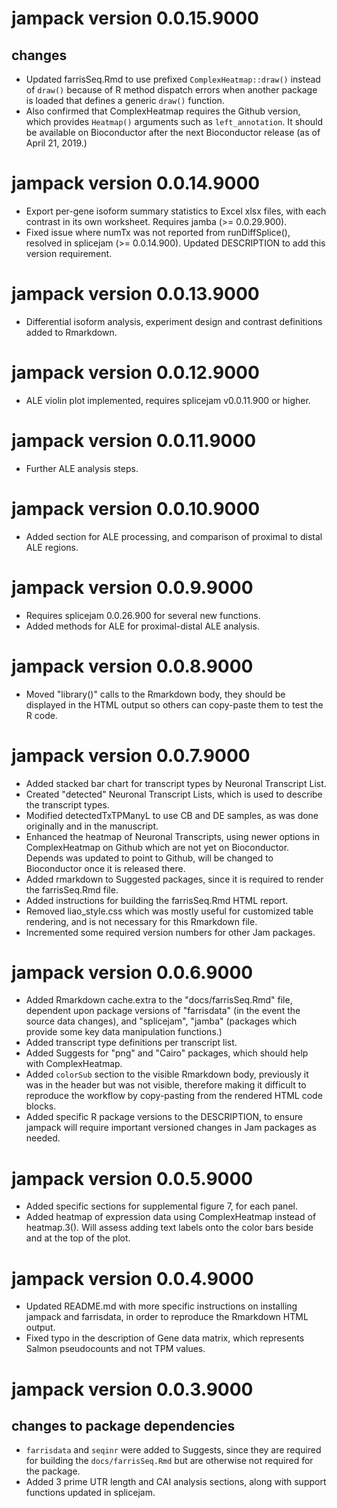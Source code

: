 # jampack version 0.0.15.9000

## changes

* Updated farrisSeq.Rmd to use prefixed `ComplexHeatmap::draw()`
instead of `draw()` because of R method dispatch errors when
another package is loaded that defines a generic `draw()` function.
* Also confirmed that ComplexHeatmap requires the Github version,
which provides `Heatmap()` arguments such as `left_annotation`. It
should be available on Bioconductor after the next Bioconductor release
(as of April 21, 2019.)

# jampack version 0.0.14.9000

* Export per-gene isoform summary statistics to Excel xlsx files,
with each contrast in its own worksheet. Requires jamba (>= 0.0.29.900).
* Fixed issue where numTx was not reported from runDiffSplice(), resolved
in splicejam (>= 0.0.14.900). Updated DESCRIPTION to add this version
requirement.

# jampack version 0.0.13.9000

* Differential isoform analysis, experiment design and contrast definitions
added to Rmarkdown.

# jampack version 0.0.12.9000

* ALE violin plot implemented, requires splicejam v0.0.11.900 or higher.

# jampack version 0.0.11.9000

* Further ALE analysis steps.

# jampack version 0.0.10.9000

* Added section for ALE processing, and comparison of
proximal to distal ALE regions.

# jampack version 0.0.9.9000

* Requires splicejam 0.0.26.900 for several new functions.
* Added methods for ALE for proximal-distal ALE analysis.

# jampack version 0.0.8.9000

* Moved "library()" calls to the Rmarkdown body, they
should be displayed in the HTML output so others can copy-paste
them to test the R code.

# jampack version 0.0.7.9000

* Added stacked bar chart for transcript types by Neuronal
Transcript List.
* Created "detected" Neuronal Transcript Lists, which is used
to describe the transcript types.
* Modified detectedTxTPManyL to use CB and DE samples, as was
done originally and in the manuscript.
* Enhanced the heatmap of Neuronal Transcripts, using newer
options in ComplexHeatmap on Github which are not yet on Bioconductor.
Depends was updated to point to Github, will be changed to
Bioconductor once it is released there.
* Added rmarkdown to Suggested packages, since it is required
to render the farrisSeq.Rmd file.
* Added instructions for building the farrisSeq.Rmd HTML report.
* Removed liao_style.css which was mostly useful for customized
table rendering, and is not necessary for this Rmarkdown file.
* Incremented some required version numbers for other Jam packages.

# jampack version 0.0.6.9000

* Added Rmarkdown cache.extra to the "docs/farrisSeq.Rmd" file,
dependent upon package versions of  "farrisdata" (in the event the
source data changes), and "splicejam", "jamba" (packages which
provide some key data manipulation functions.)
* Added transcript type definitions per transcript list.
* Added Suggests for "png" and "Cairo" packages, which should help
with ComplexHeatmap.
* Added `colorSub` section to the visible Rmarkdown body, previously
it was in the header but was not visible, therefore making it difficult
to reproduce the workflow by copy-pasting from the rendered HTML
code blocks.
* Added specific R package versions to the DESCRIPTION, to ensure
jampack will require important versioned changes in Jam packages
as needed.

# jampack version 0.0.5.9000

* Added specific sections for supplemental figure 7, for
each panel.
* Added heatmap of expression data using ComplexHeatmap
instead of heatmap.3(). Will assess adding text labels
onto the color bars beside and at the top of the plot.

# jampack version 0.0.4.9000

* Updated README.md with more specific instructions on installing
jampack and farrisdata, in order to reproduce the Rmarkdown HTML
output.
* Fixed typo in the description of Gene data matrix, which represents
Salmon pseudocounts and not TPM values.

# jampack version 0.0.3.9000

## changes to package dependencies

* `farrisdata` and `seqinr` were added to Suggests,
since they are required for building the `docs/farrisSeq.Rmd`
but are otherwise not required for the package.
* Added 3 prime UTR length and CAI analysis sections, along with
support functions updated in splicejam.

